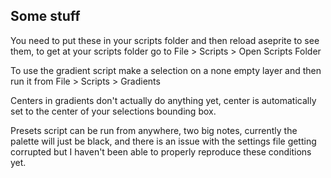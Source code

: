 ## Some stuff

You need to put these in your scripts folder and then reload aseprite to see them, to get at your scripts folder go to File > Scripts > Open Scripts Folder

To use the gradient script make a selection on a none empty layer and then run it from File > Scripts > Gradients

Centers in gradients don't actually do anything yet, center is automatically set to the center of your selections bounding box.

Presets script can be run from anywhere, two big notes, currently the palette will just be black, and there is an issue with the settings file getting corrupted but I haven't been able to properly reproduce these conditions yet.